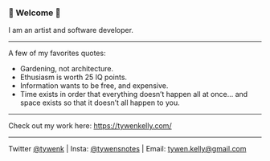   ### 🌻 Welcome 🌱

I am an artist and software developer.

---

A few of my favorites quotes: 
* Gardening, not architecture. 
* Ethusiasm is worth 25 IQ points.
* Information wants to be free, and expensive.
* Time exists in order that everything doesn’t happen all at once… and space exists so that it doesn’t all happen to you.

---

Check out my work here: https://tywenkelly.com/

---

Twitter [@tywenk](https://twitter.com/tywenk) | Insta: [@tywensnotes](https://www.instagram.com/tywensnotes/) | Email: tywen.kelly@gmail.com

